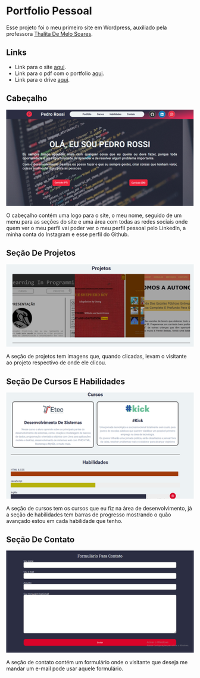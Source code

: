 # Portfolio Pessoal

Esse projeto foi o meu primeiro site em Wordpress, auxiliado pela professora [Thalita De Melo Soares](https://github.com/Weivak).

## Links

-  Link para o site [aqui](https://pedro-rossi.soukick.ml).
- Link para o pdf com o portfolio [aqui](portfolio_pedro-rossi.pdf).
- Link para o drive [aqui]().


## Cabeçalho

![Header da página](/img/header.png)

O cabeçalho contém uma logo para o site, o meu nome, seguido de um menu para as seções do site e uma área com todas as redes sociais onde quem ver o meu perfil vai poder ver o meu perfil pessoal pelo LinkedIn, a minha conta do Instagram e esse perfil do Github.

## Seção De Projetos

![Seção com os meus projetos](/img/projects.png)

A seção de projetos tem imagens que, quando clicadas, levam o visitante ao projeto respectivo de onde ele clicou.

## Seção De Cursos E Habilidades

![Seção de cursos da página](/img/courses.png)

A seção de cursos tem os cursos que eu fiz na área de desenvolvimento, já a seção de habilidades tem barras de progresso mostrando o quão avançado estou em cada habilidade que tenho.

## Seção De Contato
![Footer/Contato com o desenvolvedor](/img/contacts.png)

A seção de contato contém um formulário onde o visitante que deseja me mandar um e-mail pode usar aquele formulário.
